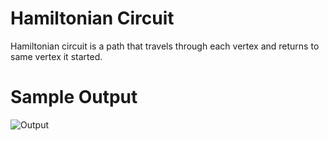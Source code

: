 
# Hamiltonian Circuit

Hamiltonian circuit is a path that travels through each vertex and returns to same vertex it started. 

# Sample Output

![Output](https://github.com/nexhua/Hamiltonian-Circuits/tree/main/hamiltonian/output.png)